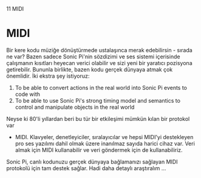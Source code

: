 11 MIDI

# MIDI

Bir kere kodu müziğe dönüştürmede ustalaşınca merak edebilirsin - 
sırada ne var? Bazen sadece Sonic Pi'nin sözdizimi ve ses sistemi içerisinde 
çalışmanın kısıtları heyecan verici olabilir ve sizi yeni bir yaratıcı pozisyona 
getirebilir. Bununla birlikte, bazen kodu gerçek dünyaya atmak çok önemlidir. 
İki ekstra şey istiyoruz:
1. To be able to convert actions in the real world into Sonic Pi events to code with
2. To be able to use Sonic Pi's strong timing model and semantics to control and manipulate objects in the real world

Neyse ki 80'li yıllardan beri bu tür bir etkileşimi mümkün kılan bir protokol var 
- MIDI. Klavyeler, denetleyiciler, sıralayıcılar ve hepsi MIDI'yi destekleyen pro ses 
yazılımı dahil olmak üzere inanılmaz sayıda harici cihaz var. Veri almak için MIDI
kullanabilir ve veri göndermek için de kullanabiliriz.

Sonic Pi, canlı kodunuzu gerçek dünyaya bağlamanızı sağlayan MIDI protokolü için tam destek sağlar. 
Hadi daha detaylı araştıralım ...
